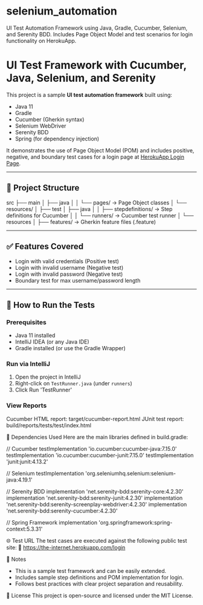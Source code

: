 # selenium_automation
UI Test Automation Framework using Java, Gradle, Cucumber, Selenium, and Serenity BDD. Includes Page Object Model and test scenarios for login functionality on HerokuApp.
# UI Test Framework with Cucumber, Java, Selenium, and Serenity

This project is a sample **UI test automation framework** built using:

- Java 11
- Gradle
- Cucumber (Gherkin syntax)
- Selenium WebDriver
- Serenity BDD
- Spring (for dependency injection)

It demonstrates the use of Page Object Model (POM) and includes positive, negative, and boundary test cases for a login page at [HerokuApp Login Page](https://the-internet.herokuapp.com/login).

---

## 📂 Project Structure
src
├── main
│ ├── java
│ │ └── pages/ → Page Object classes
│ └── resources/
│
├── test
│ ├── java
│ │ ├── stepdefinitions/ → Step definitions for Cucumber
│ │ └── runners/ → Cucumber test runner
│ └── resources
│ ├── features/ → Gherkin feature files (.feature)

---

## ✅ Features Covered

- Login with valid credentials (Positive test)
- Login with invalid username (Negative test)
- Login with invalid password (Negative test)
- Boundary test for max username/password length

---

## 🧪 How to Run the Tests

### Prerequisites

- Java 11 installed
- IntelliJ IDEA (or any Java IDE)
- Gradle installed (or use the Gradle Wrapper)

### Run via IntelliJ

1. Open the project in IntelliJ
2. Right-click on `TestRunner.java` (under `runners`)
3. Click Run 'TestRunner'

### View Reports
Cucumber HTML report: target/cucumber-report.html
JUnit test report: build/reports/tests/test/index.html

🔗 Dependencies Used
Here are the main libraries defined in build.gradle:

// Cucumber
testImplementation 'io.cucumber:cucumber-java:7.15.0'
testImplementation 'io.cucumber:cucumber-junit:7.15.0'
testImplementation 'junit:junit:4.13.2'

// Selenium
testImplementation 'org.seleniumhq.selenium:selenium-java:4.19.1'

// Serenity BDD
implementation 'net.serenity-bdd:serenity-core:4.2.30'
implementation 'net.serenity-bdd:serenity-junit:4.2.30'
implementation 'net.serenity-bdd:serenity-screenplay-webdriver:4.2.30'
implementation 'net.serenity-bdd:serenity-cucumber:4.2.30'

// Spring Framework
implementation 'org.springframework:spring-context:5.3.31'

🌐 Test URL
The test cases are executed against the following public test site:
🔗 https://the-internet.herokuapp.com/login

📌 Notes
- This is a sample test framework and can be easily extended.
- Includes sample step definitions and POM implementation for login.
- Follows best practices with clear project separation and reusability.

📎 License
This project is open-source and licensed under the MIT License.
